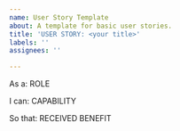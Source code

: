 ```yaml
---
name: User Story Template
about: A template for basic user stories.
title: 'USER STORY: <your title>'
labels: ''
assignees: ''

---
```


As a: ROLE

I can: CAPABILITY

So that: RECEIVED BENEFIT
